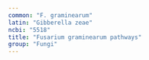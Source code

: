 ```yaml
---
common: "F. graminearum"
latin: "Gibberella zeae"
ncbi: "5518"
title: "Fusarium graminearum pathways"
group: "Fungi"
---
```


